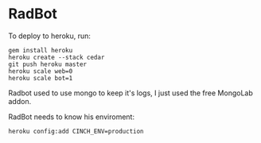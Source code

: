 # RadBot

To deploy to heroku, run:

    gem install heroku
    heroku create --stack cedar
    git push heroku master
    heroku scale web=0
    heroku scale bot=1

Radbot used to use mongo to keep it's logs, I just used the free MongoLab addon.

RadBot needs to know his enviroment:

    heroku config:add CINCH_ENV=production
